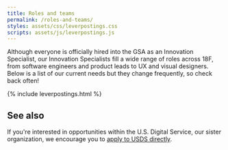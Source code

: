 ```yaml
---
title: Roles and teams
permalink: /roles-and-teams/
styles: assets/css/leverpostings.css
scripts: assets/js/leverpostings.js
---
```

Although everyone is officially hired into the GSA as an Innovation Specialist, our Innovation Specialists fill a wide range of roles across 18F, from software engineers and product leads to UX and visual designers. Below is a list of our current needs but they change frequently, so check back often!

{% include leverpostings.html %}

## See also
If you're interested in opportunities within the U.S. Digital Service, our sister organization, we encourage you to [apply to USDS directly](https://www.whitehouse.gov/digital/united-states-digital-service).
